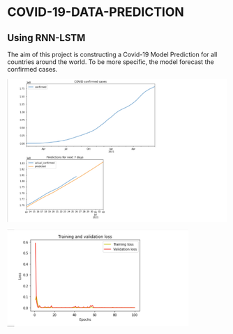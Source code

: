 # COVID-19-DATA-PREDICTION
## Using RNN-LSTM

The aim of this project is constructing a Covid-19 Model Prediction for all countries around the world. To be more specific, the model forecast the confirmed cases.


![](World.png)

![](training_loss.png)
